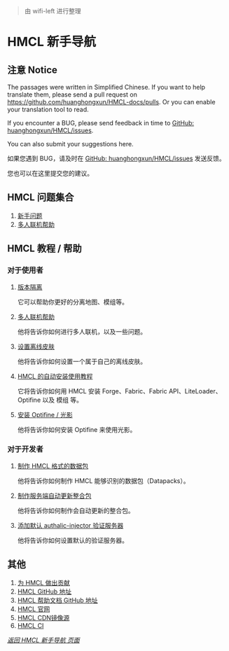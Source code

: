 > 由 wifi-left 进行整理

# HMCL 新手导航

## 注意 Notice

The passages were written in Simplified Chinese. If you want to help translate them, please send a pull request on https://github.com/huanghongxun/HMCL-docs/pulls. Or you can enable your translation tool to read.

If you encounter a BUG, please send feedback in time to [GitHub: huanghongxun/HMCL/issues](http://github.com/huanghongxun/HMCL/issues).

You can also submit your suggestions here.

如果您遇到 BUG，请及时在 [GitHub: huanghongxun/HMCL/issues](http://github.com/huanghongxun/HMCL/issues) 发送反馈。

您也可以在这里提交您的建议。

## HMCL 问题集合

1. [新手问题](about-questions.md)
2. [多人联机帮助](multiplayer.md)

## HMCL 教程 / 帮助

### 对于使用者

1. [版本隔离](Global-version-isolation.md)

   它可以帮助你更好的分离地图、模组等。

2. [多人联机帮助](multiplayer.md)

   他将告诉你如何进行多人联机，以及一些问题。

3. [设置离线皮肤](offline-skin.md)

   他将告诉你如何设置一个属于自己的离线皮肤。

4. [HMCL 的自动安装使用教程](auto-installing.md)

   它将告诉你如何用 HMCL 安装 Forge、Fabric、Fabric API、LiteLoader、Optifine 以及 模组 等。

5. [安装 Optifine / 光影](install_optifine.md)

   他将告诉你如何安装 Optifine 来使用光影。

### 对于开发者

1. [制作 HMCL 格式的数据包](datapack.md)

   他将告诉你如何制作 HMCL 能够识别的数据包（Datapacks）。

2. [制作服务端自动更新整合包](serverpack.md)

   他将告诉你如何制作会自动更新的整合包。

3. [添加默认 authalic-injector 验证服务器](authlib-injector.md)

   他将告诉你如何设置默认的验证服务器。

## 其他

1. [为 HMCL 做出贡献](contribution.md)
2. [HMCL GitHub 地址](http://github.com/huanghongxun/HMCL)
3. [HMCL 帮助文档 GitHub 地址](http://github.com/huanghongxun/HMCL-docs)
4. [HMCL 官网](http://hmcl.huangyuhui.net)
5. [HMCL CDN镜像源](https://github.com/Glavo/HMCL-Update)
6. [HMCL CI](https://ci.huangyuhui.net)

_[返回 HMCL 新手导航 页面](index-help.md)_

